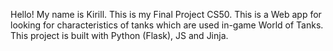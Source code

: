 Hello! My name is Kirill. This is my Final Project CS50.
This is a Web app for looking for characteristics of tanks
which are used in-game World of Tanks.
This project is built with Python (Flask), JS and Jinja.
